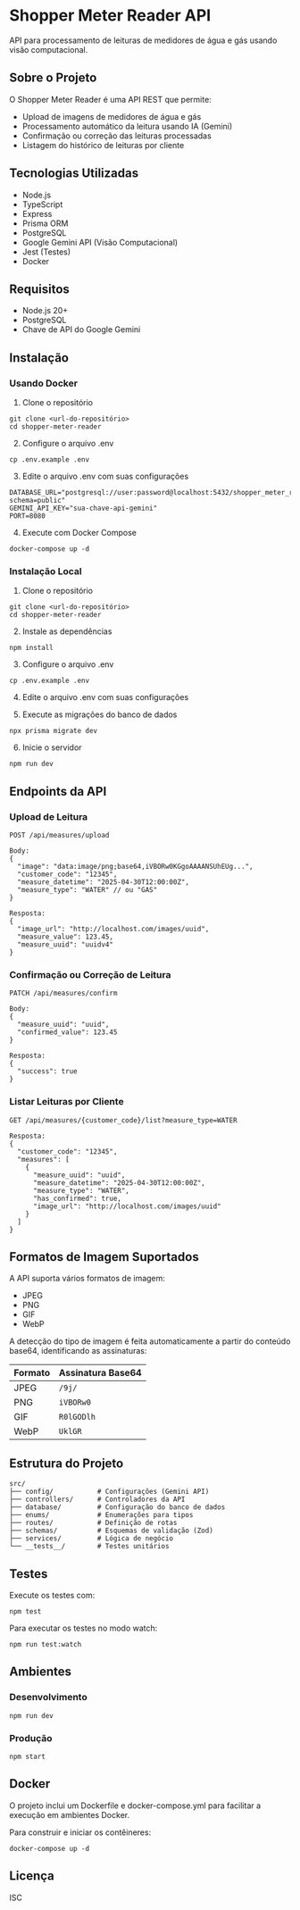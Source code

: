 # Shopper Meter Reader API

API para processamento de leituras de medidores de água e gás usando visão computacional.

## Sobre o Projeto

O Shopper Meter Reader é uma API REST que permite:

- Upload de imagens de medidores de água e gás
- Processamento automático da leitura usando IA (Gemini)
- Confirmação ou correção das leituras processadas
- Listagem do histórico de leituras por cliente

## Tecnologias Utilizadas

- Node.js
- TypeScript
- Express
- Prisma ORM
- PostgreSQL
- Google Gemini API (Visão Computacional)
- Jest (Testes)
- Docker

## Requisitos

- Node.js 20+
- PostgreSQL
- Chave de API do Google Gemini

## Instalação

### Usando Docker

1. Clone o repositório
```
git clone <url-do-repositório>
cd shopper-meter-reader
```

2. Configure o arquivo .env
```
cp .env.example .env
```

3. Edite o arquivo .env com suas configurações
```
DATABASE_URL="postgresql://user:password@localhost:5432/shopper_meter_reader?schema=public"
GEMINI_API_KEY="sua-chave-api-gemini"
PORT=8080
```

4. Execute com Docker Compose
```
docker-compose up -d
```

### Instalação Local

1. Clone o repositório
```
git clone <url-do-repositório>
cd shopper-meter-reader
```

2. Instale as dependências
```
npm install
```

3. Configure o arquivo .env
```
cp .env.example .env
```

4. Edite o arquivo .env com suas configurações

5. Execute as migrações do banco de dados
```
npx prisma migrate dev
```

6. Inicie o servidor
```
npm run dev
```

## Endpoints da API

### Upload de Leitura

```
POST /api/measures/upload

Body:
{
  "image": "data:image/png;base64,iVBORw0KGgoAAAANSUhEUg...",
  "customer_code": "12345",
  "measure_datetime": "2025-04-30T12:00:00Z",
  "measure_type": "WATER" // ou "GAS"
}

Resposta:
{
  "image_url": "http://localhost.com/images/uuid",
  "measure_value": 123.45,
  "measure_uuid": "uuidv4"
}
```

### Confirmação ou Correção de Leitura

```
PATCH /api/measures/confirm

Body:
{
  "measure_uuid": "uuid",
  "confirmed_value": 123.45
}

Resposta:
{
  "success": true
}
```

### Listar Leituras por Cliente

```
GET /api/measures/{customer_code}/list?measure_type=WATER

Resposta:
{
  "customer_code": "12345",
  "measures": [
    {
      "measure_uuid": "uuid",
      "measure_datetime": "2025-04-30T12:00:00Z",
      "measure_type": "WATER",
      "has_confirmed": true,
      "image_url": "http://localhost.com/images/uuid"
    }
  ]
}
```

## Formatos de Imagem Suportados

A API suporta vários formatos de imagem:
- JPEG
- PNG
- GIF
- WebP

A detecção do tipo de imagem é feita automaticamente a partir do conteúdo base64, identificando as assinaturas:

| Formato | Assinatura Base64 |
|---------|-------------------|
| JPEG    | `/9j/`            |
| PNG     | `iVBORw0`         |
| GIF     | `R0lGODlh`        |
| WebP    | `UklGR`           |

## Estrutura do Projeto

```
src/
├── config/           # Configurações (Gemini API)
├── controllers/      # Controladores da API
├── database/         # Configuração do banco de dados
├── enums/            # Enumerações para tipos
├── routes/           # Definição de rotas
├── schemas/          # Esquemas de validação (Zod)
├── services/         # Lógica de negócio
└── __tests__/        # Testes unitários
```

## Testes

Execute os testes com:

```
npm test
```

Para executar os testes no modo watch:

```
npm run test:watch
```

## Ambientes

### Desenvolvimento
```
npm run dev
```

### Produção
```
npm start
```

## Docker

O projeto inclui um Dockerfile e docker-compose.yml para facilitar a execução em ambientes Docker.

Para construir e iniciar os contêineres:
```
docker-compose up -d
```

## Licença

ISC